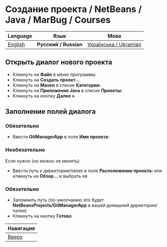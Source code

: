 # Создание проекта / NetBeans / Java / MarBug / Courses

| Language | Язык | Мова |
| -------- | ---- | ---- |
| [English](README.md) | **Русский / Russian** | [Українська / Ukrainian](README.uk.md) |

## Открыть диалог нового проекта ##

* Кликнуть на **Файл** в меню программы
* Кликнуть на **Создать проект...**
* Кликнуть на **Maven** в списке **Категории:**
* Кликнуть на **Приложение Java** в списке **Проекты:**
* Кликнуть на кнопку **Далее >**

## Заполнение полей диалога ##

### Обязательно ###

* Ввести **GitManagerApp** в поле **Имя проекта:**

### Необязательно ###

Если нужно (но можно не менять):

* Ввести путь к директории/папке в поле **Расположение проекта:** или кликнуть на **Обзор...** и выбрать её

### Обязательно ###

* Запомнить путь (по-умолчанию это будет **NetBeansProjects/GitManagerApp** в вашей домашней директории/папке)
* Кликнуть на кнопку **Готово**

| Навигация                |
| ------------------------ |
| [Вверх](../README.ru.md) |
